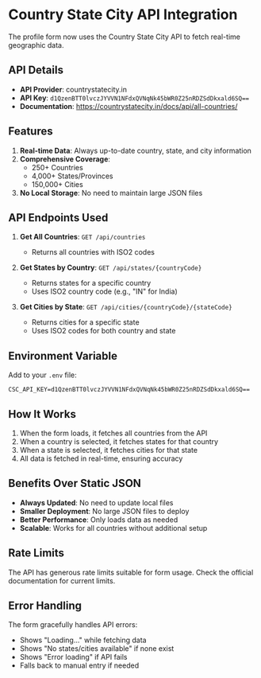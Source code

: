 # Country State City API Integration

The profile form now uses the Country State City API to fetch real-time geographic data.

## API Details

- **API Provider**: countrystatecity.in
- **API Key**: `d1QzenBTT0lvczJYVVN1NFdxQVNqNk45bWR0Z25nRDZSdDkxald6SQ==`
- **Documentation**: https://countrystatecity.in/docs/api/all-countries/

## Features

1. **Real-time Data**: Always up-to-date country, state, and city information
2. **Comprehensive Coverage**: 
   - 250+ Countries
   - 4,000+ States/Provinces
   - 150,000+ Cities
3. **No Local Storage**: No need to maintain large JSON files

## API Endpoints Used

1. **Get All Countries**: `GET /api/countries`
   - Returns all countries with ISO2 codes

2. **Get States by Country**: `GET /api/states/{countryCode}`
   - Returns states for a specific country
   - Uses ISO2 country code (e.g., "IN" for India)

3. **Get Cities by State**: `GET /api/cities/{countryCode}/{stateCode}`
   - Returns cities for a specific state
   - Uses ISO2 codes for both country and state

## Environment Variable

Add to your `.env` file:
```
CSC_API_KEY=d1QzenBTT0lvczJYVVN1NFdxQVNqNk45bWR0Z25nRDZSdDkxald6SQ==
```

## How It Works

1. When the form loads, it fetches all countries from the API
2. When a country is selected, it fetches states for that country
3. When a state is selected, it fetches cities for that state
4. All data is fetched in real-time, ensuring accuracy

## Benefits Over Static JSON

- **Always Updated**: No need to update local files
- **Smaller Deployment**: No large JSON files to deploy
- **Better Performance**: Only loads data as needed
- **Scalable**: Works for all countries without additional setup

## Rate Limits

The API has generous rate limits suitable for form usage. Check the official documentation for current limits.

## Error Handling

The form gracefully handles API errors:
- Shows "Loading..." while fetching data
- Shows "No states/cities available" if none exist
- Shows "Error loading" if API fails
- Falls back to manual entry if needed